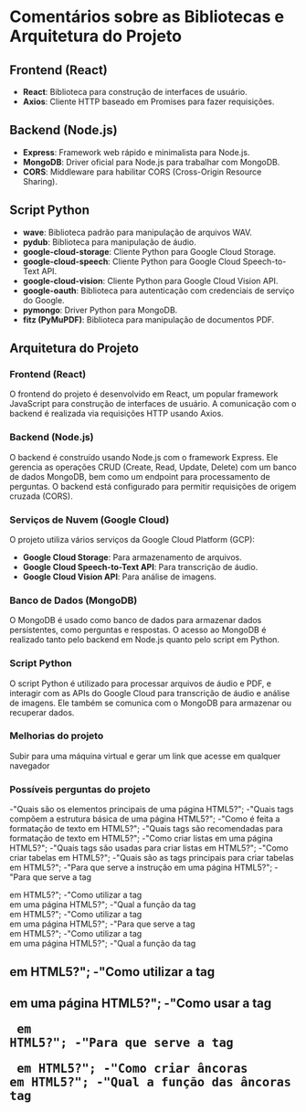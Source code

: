 # Comentários sobre as Bibliotecas e Arquitetura do Projeto

## Frontend (React)
- **React**: Biblioteca para construção de interfaces de usuário.
- **Axios**: Cliente HTTP baseado em Promises para fazer requisições.

## Backend (Node.js)
- **Express**: Framework web rápido e minimalista para Node.js.
- **MongoDB**: Driver oficial para Node.js para trabalhar com MongoDB.
- **CORS**: Middleware para habilitar CORS (Cross-Origin Resource Sharing).

## Script Python
- **wave**: Biblioteca padrão para manipulação de arquivos WAV.
- **pydub**: Biblioteca para manipulação de áudio.
- **google-cloud-storage**: Cliente Python para Google Cloud Storage.
- **google-cloud-speech**: Cliente Python para Google Cloud Speech-to-Text API.
- **google-cloud-vision**: Cliente Python para Google Cloud Vision API.
- **google-oauth**: Biblioteca para autenticação com credenciais de serviço do Google.
- **pymongo**: Driver Python para MongoDB.
- **fitz (PyMuPDF)**: Biblioteca para manipulação de documentos PDF.

## Arquitetura do Projeto

### Frontend (React)
O frontend do projeto é desenvolvido em React, um popular framework JavaScript para construção de interfaces de usuário. A comunicação com o backend é realizada via requisições HTTP usando Axios.

### Backend (Node.js)
O backend é construído usando Node.js com o framework Express. Ele gerencia as operações CRUD (Create, Read, Update, Delete) com um banco de dados MongoDB, bem como um endpoint para processamento de perguntas. O backend está configurado para permitir requisições de origem cruzada (CORS).

### Serviços de Nuvem (Google Cloud)
O projeto utiliza vários serviços da Google Cloud Platform (GCP):
- **Google Cloud Storage**: Para armazenamento de arquivos.
- **Google Cloud Speech-to-Text API**: Para transcrição de áudio.
- **Google Cloud Vision API**: Para análise de imagens.

### Banco de Dados (MongoDB)
O MongoDB é usado como banco de dados para armazenar dados persistentes, como perguntas e respostas. O acesso ao MongoDB é realizado tanto pelo backend em Node.js quanto pelo script em Python.

### Script Python
O script Python é utilizado para processar arquivos de áudio e PDF, e interagir com as APIs do Google Cloud para transcrição de áudio e análise de imagens. Ele também se comunica com o MongoDB para armazenar ou recuperar dados.

### Melhorias do projeto
Subir para uma máquina virtual e gerar um link que acesse em qualquer navegador 

### Possíveis perguntas do projeto
-"Quais são os elementos principais de uma página HTML5?";
-"Quais tags compõem a estrutura básica de uma página HTML5?";
-"Como é feita a formatação de texto em HTML5?";
-"Quais tags são recomendadas para formatação de texto em HTML5?";
-"Como criar listas em uma página HTML5?";
-"Quais tags são usadas para criar listas em HTML5?";
-"Como criar tabelas em HTML5?";
-"Quais são as tags principais para criar tabelas em HTML5?";
-"Para que serve a instrução <!DOCTYPE html> em uma página HTML5?";
-"Para que serve a tag <nav> em HTML5?";
-"Como utilizar a tag <nav> em uma página HTML5?";
-"Qual a função da tag <section> em HTML5?";
-"Como utilizar a tag <section> em uma página HTML5?";
-"Para que serve a tag <article> em HTML5?";
-"Como utilizar a tag <article> em uma página HTML5?";
-"Qual a função da tag <h2> em HTML5?";
-"Como utilizar a tag <h2> em uma página HTML5?";
-"Como usar a tag <pre> em HTML5?";
-"Para que serve a tag <pre> em HTML5?";
-"Como criar âncoras em HTML5?";
-"Qual a função das âncoras em HTML5?";
-"Para que serve a tag <title> em HTML5?";
-"Qual a função da tag <title> em uma página HTML5?";
-"Para que serve a tag <header> em HTML5?";
-"Qual a função do header em uma página HTML5?";
-"O que colocar no <header> de uma página HTML5?";
-"Quais informações devem estar no <header> em HTML5?";
-"Para que serve a tag <footer> em HTML5?";
-"Qual a função do footer em uma página HTML5?";
-"O que colocar no <footer> de uma página HTML5?";
-"Quais informações devem estar no <footer> em HTML5?"

